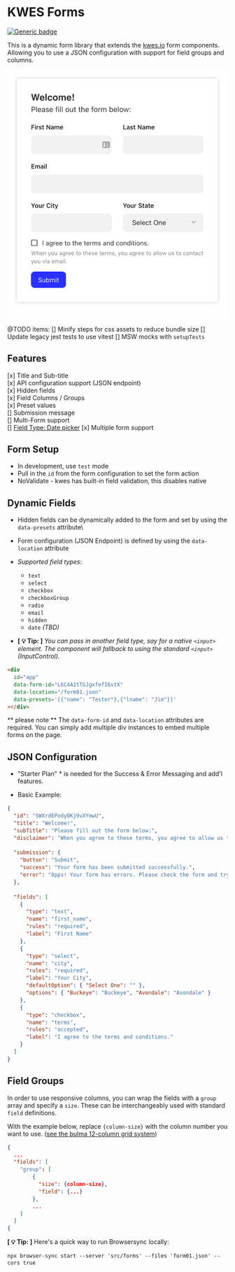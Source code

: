 # KWES Forms

[![Generic badge](https://img.shields.io/badge/development-v0.2.0-<COLOR>.svg)](https://shields.io/)

This is a dynamic form library that extends the [kwes.io](https://kwesforms.com/docs/v2/form-components) form components. Allowing you to use a JSON configuration with support for field groups and columns.

![Screenshot](./screenshot.png?raw=true 'Form Demo')

@TODO items:
[] Minify steps for css assets to reduce bundle size
[] Update legacy jest tests to use vitest
[] MSW mocks with `setupTests`

## Features

[x] Title and Sub-title\
[x] API configuration support (JSON endpoint)\
[x] Hidden fields\
[x] Field Columns / Groups\
[x] Preset values\
[] Submission message\
[] Multi-Form support\
[] [Field Type: Date picker](https://kwesforms.com/docs/v2/datepicker)
[x] Multiple form support
## Form Setup

- In development, use `test` mode
- Pull in the `id` from the form configuration to set the form action
- NoValidate - kwes has built-in field validation, this disables native

## Dynamic Fields

- Hidden fields can be dynamically added to the form and set by using the `data-presets` attribute\
- Form configuration (JSON Endpoint) is defined by using the `data-location` attribute
- _Supported field types_:

  - `text`
  - `select`
  - `checkbox`
  - `checkboxGroup`
  - `radio`
  - `email`
  - `hidden`
  - `date` _(TBD)_

- **[ 💡 Tip: ]** _You can pass in another field type, say for a native `<input>` element. The component will fallback to using the standard `<input>` (InputControl)._

```HTML
<div
  id="app"
  data-form-id="L6C4A1tTGJgxfefI6vtX"
  data-location="/form01.json"
  data-presets='[{"name": "Tester"},{"lname": "Jim"}]'
></div>
```
** please note ** The `data-form-id` and `data-location` attributes are required. You can simply add multiple div instances to embed multiple forms on the page.

## JSON Configuration
* "Starter Plan" * is needed for the Success & Error Messaging and add'l features.

- Basic Example:

```JSON
{
  "id": "SWXrdEPodyOKj9vXYmwU",
  "title": "Welcome!",
  "subTitle": "Please fill out the form below:",
  "disclaimer": "When you agree to these terms, you agree to allow us to contact you via email.",

  "submission": {
    "button": "Submit",
    "success": "Your form has been submitted successfully.",
    "error": "Opps! Your form has errors. Please check the form and try again."
  },

  "fields": [
    {
      "type": "text",
      "name": "first_name",
      "rules": "required",
      "label": "First Name"
    },
    {
      "type": "select",
      "name": "city",
      "rules": "required",
      "label": "Your City",
      "defaultOption": { "Select One": "" },
      "options": { "Buckeye": "Buckeye", "Avondale": "Avondale" }
    },
    {
      "type": "checkbox",
      "name": "terms",
      "rules": "accepted",
      "label": "I agree to the terms and conditions."
    }
  ]
}
```

## Field Groups

In order to use responsive columns, you can wrap the fields with a `group` array and specify a `size`. These can be interchangeably used with standard `field` definitions.

With the example below, replace `{column-size}` with the column number you want to use. ([see the bulma 12-column grid system](https://bulma.io/documentation/columns/sizes/#12-columns-system))

```JSON
{
  ...
  "fields": [
    "group": [
        {
          "size": {column-size},
          "field": {...}
        },
        ...
    ]
  ]
{
```

**[ 💡 Tip: ]** Here's a quick way to run Browsersync locally:

```shell
npx browser-sync start --server 'src/forms' --files 'form01.json' --cors true
```
